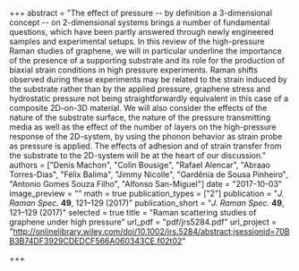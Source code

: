 +++
abstract = "The effect of pressure -- by definition a 3-dimensional concept -- on 2-dimensional systems brings a number of fundamental questions, which have been partly answered through newly engineered samples and experimental setups. In this review of the high-pressure Raman studies of graphene, we will in particular underline the importance of the presence of a supporting substrate and its role for the production of biaxial strain conditions in high pressure experiments. Raman shifts observed during these experiments may be related to the strain induced by the substrate rather than by the applied pressure, graphene stress and hydrostatic pressure not being straightforwardly equivalent in this case of a composite 2D-on-3D material. We will also consider the effects of the nature of the substrate surface, the nature of the pressure transmitting media as well as the effect of the number of layers on the high-pressure response of the 2D-system, by using the phonon behavior as strain probe as pressure is applied. The effects of adhesion and of strain transfer from the substrate to the 2D-system will be at the heart of our discussion."
authors = ["Denis Machon", "Colin Bousige", "Rafael Alencar", "Abraao Torres-Dias", "Félix Balima", "Jimmy Nicolle", "Gardênia de Sousa Pinheiro", "Antonio Gomes Souza Filho", "Alfonso San-Miguel"]
date = "2017-10-03"
image_preview = ""
math = true
publication_types = ["2"]
publication = "*J. Raman Spec.* __49__, 121–129 (2017)"
publication_short = "*J. Raman Spec.* __49__, 121–129 (2017)"
selected = true
title = "Raman scattering studies of graphene under high pressure"
url_pdf = "pdf/jrs5284.pdf"
url_project = "http://onlinelibrary.wiley.com/doi/10.1002/jrs.5284/abstract;jsessionid=70BB3B74DF3929CDEDCF566A060343CE.f02t02"


+++


<!-- url_slides = "#" -->
<!-- url_video = "#" -->
<!-- url_code = "#" -->
<!-- url_dataset = "#" -->










